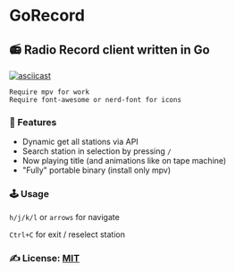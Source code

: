 # GoRecord

## 📻 Radio Record client written in Go

[![asciicast](https://asciinema.org/a/BIeJGIU2W6aEUwCz3vZfKdCje.svg)](https://asciinema.org/a/BIeJGIU2W6aEUwCz3vZfKdCje)

```text
Require mpv for work
Require font-awesome or nerd-font for icons
```

### 📌 Features

- Dynamic get all stations via API
- Search station in selection by pressing `/`
- Now playing title (and animations like on tape machine)
- "Fully" portable binary (install only mpv)

### 🕹 Usage

`h/j/k/l` or `arrows` for navigate

`Ctrl+C` for exit / reselect station

### ✍️ License: [MIT](/LICENSE)

